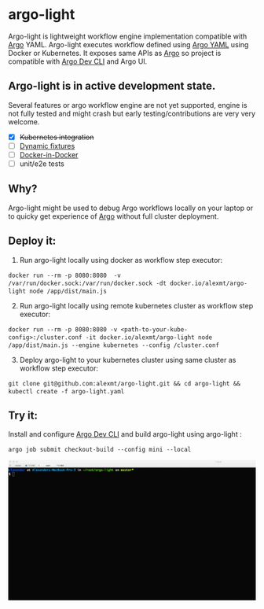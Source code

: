 # argo-light

Argo-light is lightweight workflow engine implementation compatible with [Argo](https://github.com/argoproj/argo) YAML. Argo-light executes workflow defined using [Argo YAML](https://argoproj.github.io/argo-site/docs/yaml/dsl_reference_intro.html) using Docker or Kubernetes. It exposes same APIs as [Argo](https://github.com/argoproj/argo) so project is
compatible with [Argo Dev CLI](https://argoproj.github.io/argo-site/docs/dev-cli-reference.html) and Argo UI.

## Argo-light is in active development state.

Several features or argo workflow engine are not yet supported, engine is not fully tested and might crash but early testing/contributions are very very welcome.

- [x] ~~Kubernetes integration~~
- [ ] [Dynamic fixtures](https://argoproj.github.io/argo-site/docs/yaml/fixture_template.html)
- [ ] [Docker-in-Docker](https://argoproj.github.io/argo-site/docs/yaml/argo_tutorial_2_create_docker_image_build_workflow.html)
- [ ] unit/e2e tests

## Why?

Argo-light might be used to debug Argo workflows locally on your laptop or to quicky get experience of [Argo](https://github.com/argoproj/argo) without full cluster deployment.

## Deploy it:

1. Run argo-light locally using docker as workflow step executor:

```
docker run --rm -p 8080:8080  -v /var/run/docker.sock:/var/run/docker.sock -dt docker.io/alexmt/argo-light node /app/dist/main.js
```

2. Run argo-light locally using remote kubernetes cluster as workflow step executor:

```
docker run --rm -p 8080:8080 -v <path-to-your-kube-config>:/cluster.conf -it docker.io/alexmt/argo-light node /app/dist/main.js --engine kubernetes --config /cluster.conf
```

3. Deploy argo-light to your kubernetes cluster using same cluster as workflow step executor:

```
git clone git@github.com:alexmt/argo-light.git && cd argo-light && kubectl create -f argo-light.yaml
```

## Try it:

Install and configure [Argo Dev CLI](https://argoproj.github.io/argo-site/docs/dev-cli-reference.html) and build argo-light using argo-light :

```
argo job submit checkout-build --config mini --local
```

![alt text](./demo.gif "Logo Title Text 1")
